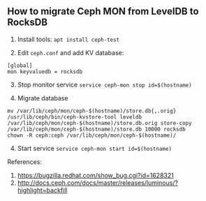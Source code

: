 ## How to migrate Ceph MON from LevelDB to RocksDB


1) Install tools: `apt install ceph-test`

2) Edit `ceph.conf` and add KV database:
```
[global]
mon keyvaluedb = rocksdb
```
3) Stop monitor service
`service ceph-mon stop id=$(hostname)`

4) Migrate database
```
mv /var/lib/ceph/mon/ceph-$(hostname)/store.db{,.orig} 
/usr/lib/ceph/bin/ceph-kvstore-tool leveldb /var/lib/ceph/mon/ceph-$(hostname)/store.db.orig store-copy /var/lib/ceph/mon/ceph-$(hostname)/store.db 10000 rocksdb
chown -R ceph:ceph /var/lib/ceph/mon/ceph-$(hostname)/
```
4) Start service
`service ceph-mon start id=$(hostname)`

References:
1. https://bugzilla.redhat.com/show_bug.cgi?id=1628321
2. http://docs.ceph.com/docs/master/releases/luminous/?highlight=backfill 
